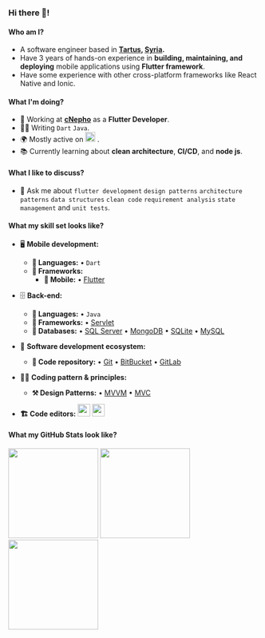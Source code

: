 ### Hi there 👋!


#### Who am I?
- A software engineer based in **[Tartus](https://en.wikipedia.org/wiki/Tartus), [Syria](https://en.wikipedia.org/wiki/Syria).** 
- Have 3 years of hands-on experience in **building, maintaining, and deploying** mobile applications using **Flutter framework**.
- Have some experience with other cross-platform frameworks like React Native and Ionic.

#### What I'm doing?
- 🏢 Working at **[cNepho](https://cnepho.com/)** as a **Flutter Developer**.
- 👨‍💻 Writing `Dart` `Java`.
- 🌍 Mostly active on <a href="https://www.linkedin.com/in/jaafarshiha"><img src="https://cdn-icons-png.flaticon.com/512/174/174857.png" height=20></a> <!--[LinkedIn](https://www.linkedin.com/in/jaafarshiha)-->.
- 📚 Currently learning about **clean architecture**, **CI/CD**, and **node js**.

#### What I like to discuss? 
- 💬 Ask me about `flutter development` `design patterns` `architecture patterns` `data structures` `clean code` `requirement analysis` `state management` and `unit tests`.

#### What my skill set looks like?
- 🖥 **Mobile development:** 
  - **📜 Languages:** • `Dart` 
  - **🔬 Frameworks:**  
    - **📱 Mobile:** • [Flutter](https://flutter.dev/)

- 🗄️ **Back-end:**
  - **📜 Languages:** • `Java`
  - **🔭 Frameworks:** • [Servlet](https://docs.oracle.com/javaee/5/tutorial/doc/bnafe.html#:~:text=A%20servlet%20is%20a%20Java,applications%20hosted%20by%20web%20servers.)
  - **💾 Databases:** • [SQL Server](https://www.microsoft.com/en-us/sql-server/sql-server-2019) • [MongoDB](https://www.mongodb.com/) • [SQLite](https://www.sqlite.org/index.html) • [MySQL](https://www.mysql.com/)
 
- 🎡 **Software development ecosystem:**
  - **📁 Code repository:** • [Git](https://git-scm.com/) • [BitBucket](https://bitbucket.org/product) • [GitLab](https://gitlab.com/gitlab-org)

- 🧙‍♂️ **Coding pattern & principles:**
  - **⚒ Design Patterns:**  • [MVVM](https://en.wikipedia.org/wiki/Model%E2%80%93view%E2%80%93viewmodel) • [MVC](https://en.wikipedia.org/wiki/Model%E2%80%93view%E2%80%93controller) 
  
- **🏗️ Code editors:**
<a href="https://code.visualstudio.com/"><img src="https://seeklogo.com/images/V/visual-studio-code-logo-449D71944F-seeklogo.com.png" height=25></a> <a href="https://developer.android.com/studio"><img src="https://upload.wikimedia.org/wikipedia/commons/9/95/Android_Studio_Icon_3.6.svg" height=25></a>

<!--Github Stats-->
#### What my GitHub Stats look like?
<p float="left">
<img height="180em" src="https://github-readme-stats.vercel.app/api?username=jaafar-shiha&show_icons=true" /> 
<img height="180em" src="https://github-readme-stats.vercel.app/api/top-langs/?username=jaafar-shiha&show_icons=true&layout=compact&langs_count=10"/>
<img height="180em" src="https://github-profile-trophy.vercel.app/?username=jaafar-shiha&count_private=true&show_icons=true&theme=cobalt" align="center"/>
</p>

<!--#### How to get in touch with me?
<p left="center">
<a href="https://www.linkedin.com/in/jaafarshiha">
  <img src="https://img.shields.io/badge/linkedin-%230077B5.svg?&style=for-the-badge&logo=linkedin&logoColor=white" height=25>
</a> 

<a href="mailto:jaafar.h.shiha@gmail.com">
  <img src="https://img.shields.io/badge/Gmail-D14836?style=for-the-badge&logo=gmail&logoColor=white" height=25>
</a>
</p>
-->
